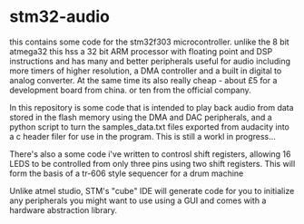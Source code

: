 # stm32-audio

this contains some code for the stm32f303 microcontroller. unlike the 8 bit atmega32 this hss a 32 bit ARM processor with floating point and DSP instructions 
and has many and better peripherals useful for audio including more timers of higher resolution, a DMA controller and a built in digital to analog converter.
At the same time its also really cheap  - about £5 for a development board from china. or ten from the official company.

In this repository is some code that is intended to play back audio from data stored in the flash memory using the DMA and DAC peripherals, and a 
python script to turn the samples_data.txt files exported from audacity into a c header filer for use in the program. This is still a workl in progress...

There's also a some code i've written to controsl shift registers, allowing 16 LEDS to be controlled from only three pins using two shift registers. 
This will form the basis of a tr-606  style sequencer for a drum machine

Unlike atmel studio, STM's "cube" IDE will generate code for you to initialize any peripherals you might want to use using a GUI and comes with a hardware abstraction
library.

